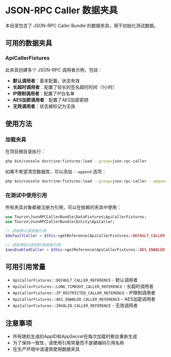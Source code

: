 # JSON-RPC Caller 数据夹具

本目录包含了 JSON-RPC Caller Bundle 的数据夹具，用于初始化测试数据。

## 可用的数据夹具

### ApiCallerFixtures

此夹具创建多个 JSON-RPC 调用者示例，包括：

- **默认调用者**：基本配置，状态有效
- **长超时调用者**：配置了较长的签名超时时间（1小时）
- **IP限制调用者**：配置了IP白名单
- **AES加密调用者**：配置了AES加密密钥
- **无效调用者**：状态被标记为无效

## 使用方法

### 加载夹具

在项目根目录执行：

```bash
php bin/console doctrine:fixtures:load --group=json-rpc-caller
```

如果不希望清空数据库，可以添加 `--append` 选项：

```bash
php bin/console doctrine:fixtures:load --group=json-rpc-caller --append
```

### 在测试中使用引用

所有夹具对象都被注册为引用，可以在依赖的夹具中使用：

```php
use Tourze\JsonRPCCallerBundle\DataFixtures\ApiCallerFixtures;
use Tourze\JsonRPCCallerBundle\Entity\ApiCaller;

// 获取默认调用者引用
$defaultCaller = $this->getReference(ApiCallerFixtures::DEFAULT_CALLER_REFERENCE, ApiCaller::class);

// 获取带AES密钥的调用者引用
$aesEnabledCaller = $this->getReference(ApiCallerFixtures::AES_ENABLED_CALLER_REFERENCE, ApiCaller::class);
```

## 可用引用常量

- `ApiCallerFixtures::DEFAULT_CALLER_REFERENCE` - 默认调用者
- `ApiCallerFixtures::LONG_TIMEOUT_CALLER_REFERENCE` - 长超时调用者
- `ApiCallerFixtures::IP_RESTRICTED_CALLER_REFERENCE` - IP限制调用者
- `ApiCallerFixtures::AES_ENABLED_CALLER_REFERENCE` - AES加密调用者
- `ApiCallerFixtures::INVALID_CALLER_REFERENCE` - 无效调用者

## 注意事项

- 所有随机生成的AppID和AppSecret在每次加载时都会重新生成
- 为了保持一致性，请使用引用常量而不是硬编码引用名称
- 在生产环境中请谨慎使用数据夹具

